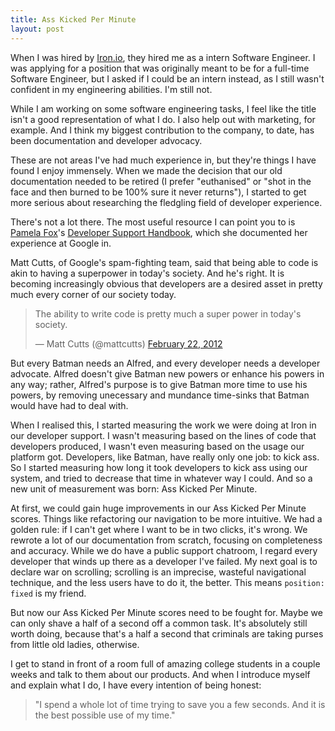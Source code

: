 ```yaml
---
title: Ass Kicked Per Minute
layout: post
---
```


When I was hired by [Iron.io](http://www.iron.io), they hired me as a 
intern Software Engineer. I was applying for a position that was 
originally meant to be for a full-time Software Engineer, but I asked 
if I could be an intern instead, as I still wasn't confident in my 
engineering abilities. I'm still not.

While I am working on some software engineering tasks, I feel like the 
title isn't a good representation of what I do. I also help out with 
marketing, for example. And I think my biggest contribution to the 
company, to date, has been documentation and developer advocacy.

These are not areas I've had much experience in, but they're things I 
have found I enjoy immensely. When we made the decision that our old 
documentation needed to be retired (I prefer "euthanised" or "shot in 
the face and then burned to be 100% sure it never returns"), I started 
to get more serious about researching the fledgling field of developer 
experience.

There's not a lot there. The most useful resource I can point you to is 
[Pamela Fox](http://www.pamelafox.org)'s [Developer Support Handbook](http://developer-support-handbook.org), 
which she documented her experience at Google in.

Matt Cutts, of Google's spam-fighting team, said that being able to code 
is akin to having a superpower in today's society. And he's right. It is 
becoming increasingly obvious that developers are a desired asset in 
pretty much every corner of our society today.

<blockquote class="twitter-tweet tw-align-center"><p>The ability to write code is pretty much a super power in today's society.</p>&mdash; Matt Cutts (@mattcutts) <a href="https://twitter.com/mattcutts/status/172448195723530240" data-datetime="2012-02-22T22:30:28+00:00">February 22, 2012</a></blockquote>
<script src="//platform.twitter.com/widgets.js" charset="utf-8"></script>

But every Batman needs an Alfred, and every developer needs a developer 
advocate. Alfred doesn't give Batman new powers or enhance his powers in 
any way; rather, Alfred's purpose is to give Batman more time to use his 
powers, by removing unecessary and mundance time-sinks that Batman would 
have had to deal with.

When I realised this, I started measuring the work we were doing at Iron 
in our developer support. I wasn't measuring based on the lines of code 
that developers produced, I wasn't even measuring based on the usage our 
platform got. Developers, like Batman, have really only one job: to kick 
ass. So I started measuring how long it took developers to kick ass using 
our system, and tried to decrease that time in whatever way I could. And 
so a new unit of measurement was born: Ass Kicked Per Minute.

At first, we could gain huge improvements in our Ass Kicked Per Minute 
scores. Things like refactoring our navigation to be more intuitive. We 
had a golden rule: if I can't get where I want to be in two clicks, it's 
wrong. We rewrote a lot of our documentation from scratch, focusing on 
completeness and accuracy. While we do have a public support chatroom, 
I regard every developer that winds up there as a developer I've failed. 
My next goal is to declare war on scrolling; scrolling is an imprecise, 
wasteful navigational technique, and the less users have to do it, the 
better. This means `position: fixed` is my friend.

But now our Ass Kicked Per Minute scores need to be fought for. Maybe 
we can only shave a half of a second off a common task. It's absolutely 
still worth doing, because that's a half a second that criminals are 
taking purses from little old ladies, otherwise.

I get to stand in front of a room full of amazing college students in 
a couple weeks and talk to them about our products. And when I introduce 
myself and explain what I do, I have every intention of being honest: 

<blockquote>"I spend a whole lot of time trying to save you a few seconds. 
And it is the best possible use of my time."</blockquote>
